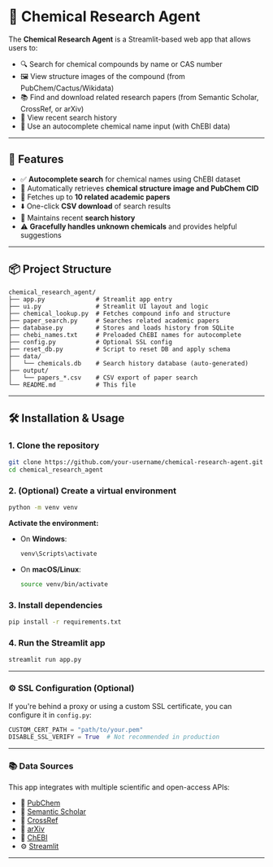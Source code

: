 # 🧪 Chemical Research Agent

The **Chemical Research Agent** is a Streamlit-based web app that allows users to:

- 🔍 Search for chemical compounds by name or CAS number  
- 🖼️ View structure images of the compound (from PubChem/Cactus/Wikidata)  
- 📚 Find and download related research papers (from Semantic Scholar, CrossRef, or arXiv)  
- 🧾 View recent search history  
- 🧠 Use an autocomplete chemical name input (with ChEBI data)

---

## 🚀 Features

- ✅ **Autocomplete search** for chemical names using ChEBI dataset
- 🧬 Automatically retrieves **chemical structure image and PubChem CID**
- 📄 Fetches up to **10 related academic papers**
- ⬇️ One-click **CSV download** of search results
- 🔁 Maintains recent **search history**
- ⚠️ **Gracefully handles unknown chemicals** and provides helpful suggestions

---
## 📦 Project Structure

```
chemical_research_agent/
├── app.py              # Streamlit app entry
├── ui.py               # Streamlit UI layout and logic
├── chemical_lookup.py  # Fetches compound info and structure
├── paper_search.py     # Searches related academic papers
├── database.py         # Stores and loads history from SQLite
├── chebi_names.txt     # Preloaded ChEBI names for autocomplete
├── config.py           # Optional SSL config
├── reset_db.py         # Script to reset DB and apply schema
├── data/
│   └── chemicals.db    # Search history database (auto-generated)
├── output/
│   └── papers_*.csv    # CSV export of paper search
└── README.md           # This file
```

---

## 🛠️ Installation & Usage

### 1. Clone the repository

```bash
git clone https://github.com/your-username/chemical-research-agent.git
cd chemical_research_agent
```

### 2. (Optional) Create a virtual environment

```bash
python -m venv venv
```

**Activate the environment:**

- On **Windows**:
  ```bash
  venv\Scripts\activate
  ```
- On **macOS/Linux**:
  ```bash
  source venv/bin/activate
  ```

### 3. Install dependencies

```bash
pip install -r requirements.txt
```

### 4. Run the Streamlit app

```bash
streamlit run app.py
```

---

### ⚙️ SSL Configuration (Optional)

If you're behind a proxy or using a custom SSL certificate, you can configure it in `config.py`:

```python
CUSTOM_CERT_PATH = "path/to/your.pem"
DISABLE_SSL_VERIFY = True  # Not recommended in production
```

---

### 📚 Data Sources

This app integrates with multiple scientific and open-access APIs:

- 🔬 [PubChem](https://pubchem.ncbi.nlm.nih.gov/)
- 📘 [Semantic Scholar](https://www.semanticscholar.org/)
- 📖 [CrossRef](https://www.crossref.org/)
- 📜 [arXiv](https://arxiv.org/)
- 🧪 [ChEBI](https://www.ebi.ac.uk/chebi/)
- ⚙️ [Streamlit](https://streamlit.io/)

---
